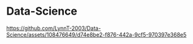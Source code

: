 # Data-Science

https://github.com/LynnT-2003/Data-Science/assets/108476649/d74e8be2-f876-442a-9cf5-970397e368e5
